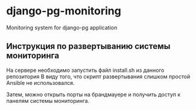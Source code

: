# django-pg-monitoring
Monitoring system for django-pg application

Инструкция по развертыванию системы мониторинга
---

На сервере необходимо запустить файл install.sh из данного репозитория
В виду того, что скрипт развертывания слишком простой Ansible не использовался.

Затем, можно открыть порты на брандмауере и получить доступ к панелям системы мониторинга.
